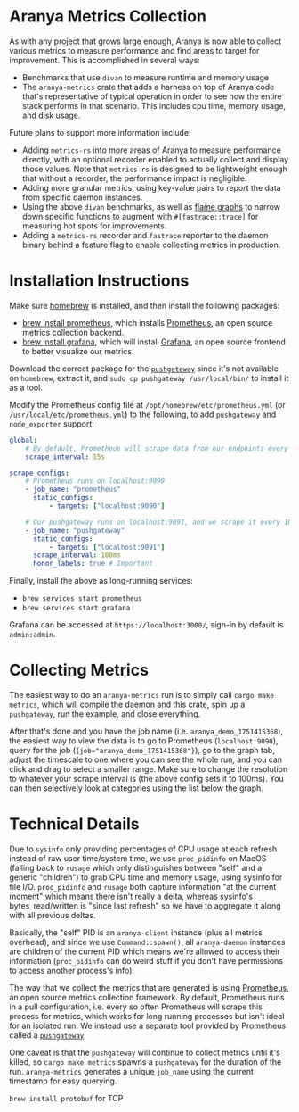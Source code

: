 # Aranya Metrics Collection

As with any project that grows large enough, Aranya is now able to collect various metrics to measure performance and find areas to target for improvement. This is accomplished in several ways:

-   Benchmarks that use `divan` to measure runtime and memory usage
-   The `aranya-metrics` crate that adds a harness on top of Aranya code that's representative of typical operation in order to see how the entire stack performs in that scenario. This includes cpu time, memory usage, and disk usage.

Future plans to support more information include:

-   Adding `metrics-rs` into more areas of Aranya to measure performance directly, with an optional recorder enabled to actually collect and display those values. Note that `metrics-rs` is designed to be lightweight enough that without a recorder, the performance impact is negligible.
-   Adding more granular metrics, using key-value pairs to report the data from specific daemon instances.
-   Using the above `divan` benchmarks, as well as [flame graphs](https://www.brendangregg.com/flamegraphs.html) to narrow down specific functions to augment with `#[fastrace::trace]` for measuring hot spots for improvements.
-   Adding a `metrics-rs` recorder and `fastrace` reporter to the daemon binary behind a feature flag to enable collecting metrics in production.

# Installation Instructions

Make sure [homebrew](https://brew.sh/) is installed, and then install the following packages:

-   [brew install prometheus](https://formulae.brew.sh/formula/prometheus), which installs [Prometheus](https://prometheus.io/), an open source metrics collection backend.
-   [brew install grafana](https://formulae.brew.sh/formula/grafana), which will install [Grafana](https://grafana.com/), an open source frontend to better visualize our metrics.

Download the correct package for the [`pushgateway`](https://prometheus.io/download/#pushgateway) since it's not available on `homebrew`, extract it, and `sudo cp pushgateway /usr/local/bin/` to install it as a tool.

Modify the Prometheus config file at `/opt/homebrew/etc/prometheus.yml` (or `/usr/local/etc/prometheus.yml`) to the following, to add `pushgateway` and `node_exporter` support:

```yaml
global:
    # By default, Prometheus will scrape data from our endpoints every 15 seconds
    scrape_interval: 15s

scrape_configs:
    # Prometheus runs on localhost:9090
    - job_name: "prometheus"
      static_configs:
          - targets: ["localhost:9090"]

    # Our pushgateway runs on localhost:9091, and we scrape it every 100ms
    - job_name: "pushgateway"
      static_configs:
          - targets: ["localhost:9091"]
      scrape_interval: 100ms
      honor_labels: true # Important
```

Finally, install the above as long-running services:

-   `brew services start prometheus`
-   `brew services start grafana`

Grafana can be accessed at `https://localhost:3000/`, sign-in by default is `admin:admin`.

# Collecting Metrics

The easiest way to do an `aranya-metrics` run is to simply call `cargo make metrics`, which will compile the daemon and this crate, spin up a `pushgateway`, run the example, and close everything.

After that's done and you have the job name (i.e. `aranya_demo_1751415368`), the easiest way to view the data is to go to Prometheus (`localhost:9090`), query for the job (`{job="aranya_demo_1751415368"}`), go to the graph tab, adjust the timescale to one where you can see the whole run, and you can click and drag to select a smaller range. Make sure to change the resolution to whatever your scrape interval is (the above config sets it to 100ms). You can then selectively look at categories using the list below the graph.

# Technical Details

Due to `sysinfo` only providing percentages of CPU usage at each refresh instead of raw user time/system time, we use `proc_pidinfo` on MacOS (falling back to `rusage` which only distinguishes between "self" and a generic "children") to grab CPU time and memory usage, using sysinfo for file I/O. `proc_pidinfo` and `rusage` both capture information "at the current moment" which means there isn't really a delta, whereas sysinfo's bytes_read/written is "since last refresh" so we have to aggregate it along with all previous deltas.

Basically, the "self" PID is an `aranya-client` instance (plus all metrics overhead), and since we use `Command::spawn()`, all `aranya-daemon` instances are children of the current PID which means we're allowed to access their information (`proc_pidinfo` can do weird stuff if you don't have permissions to access another process's info).

The way that we collect the metrics that are generated is using [Prometheus](https://prometheus.io/), an open source metrics collection framework. By default, Prometheus runs in a pull configuration, i.e. every so often Prometheus will scrape this process for metrics, which works for long running processes but isn't ideal for an isolated run. We instead use a separate tool provided by Prometheus called a [`pushgateway`](https://github.com/prometheus/pushgateway).

One caveat is that the `pushgateway` will continue to collect metrics until it's killed, so `cargo make metrics` spawns a `pushgateway` for the duration of the run. `aranya-metrics` generates a unique `job_name` using the current timestamp for easy querying.

`brew install protobuf` for TCP